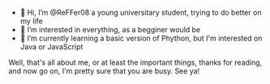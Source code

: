 - 👋 Hi, I’m @ReFFer08 a young universitary student, trying to do better on my life
- 👀 I’m interested in everything, as a begginer would be
- 🌱 I’m currently learning a basic version of Phython, but I'm interested on Java or JavaScript

Well, that's all about me, or at least the important things, thanks for reading, and now go on, I'm pretty sure that you are busy.
See ya!


<!---
ReFFer08/ReFFer08 is a ✨ special ✨ repository because its `README.md` (this file) appears on your GitHub profile.
You can click the Preview link to take a look at your changes.
--->
